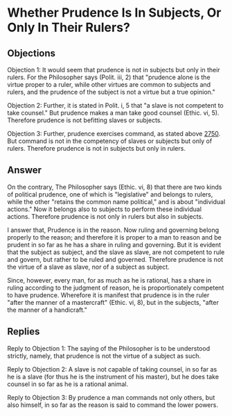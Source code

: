# Whether Prudence Is In Subjects, Or Only In Their Rulers?

## Objections

Objection 1: It would seem that prudence is not in subjects but only in their rulers. For the Philosopher says (Polit. iii, 2) that "prudence alone is the virtue proper to a ruler, while other virtues are common to subjects and rulers, and the prudence of the subject is not a virtue but a true opinion."

Objection 2: Further, it is stated in Polit. i, 5 that "a slave is not competent to take counsel." But prudence makes a man take good counsel (Ethic. vi, 5). Therefore prudence is not befitting slaves or subjects.

Objection 3: Further, prudence exercises command, as stated above [2750](A[8]). But command is not in the competency of slaves or subjects but only of rulers. Therefore prudence is not in subjects but only in rulers.

## Answer

On the contrary, The Philosopher says (Ethic. vi, 8) that there are two kinds of political prudence, one of which is "legislative" and belongs to rulers, while the other "retains the common name political," and is about "individual actions." Now it belongs also to subjects to perform these individual actions. Therefore prudence is not only in rulers but also in subjects.

I answer that, Prudence is in the reason. Now ruling and governing belong properly to the reason; and therefore it is proper to a man to reason and be prudent in so far as he has a share in ruling and governing. But it is evident that the subject as subject, and the slave as slave, are not competent to rule and govern, but rather to be ruled and governed. Therefore prudence is not the virtue of a slave as slave, nor of a subject as subject.

Since, however, every man, for as much as he is rational, has a share in ruling according to the judgment of reason, he is proportionately competent to have prudence. Wherefore it is manifest that prudence is in the ruler "after the manner of a mastercraft" (Ethic. vi, 8), but in the subjects, "after the manner of a handicraft."

## Replies

Reply to Objection 1: The saying of the Philosopher is to be understood strictly, namely, that prudence is not the virtue of a subject as such.

Reply to Objection 2: A slave is not capable of taking counsel, in so far as he is a slave (for thus he is the instrument of his master), but he does take counsel in so far as he is a rational animal.

Reply to Objection 3: By prudence a man commands not only others, but also himself, in so far as the reason is said to command the lower powers.